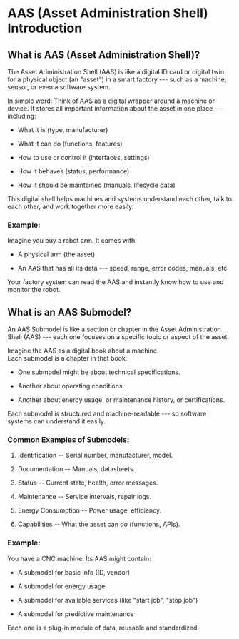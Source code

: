 # AAS (Asset Administration Shell) Introduction

## **What is AAS (Asset Administration Shell)?**

The Asset Administration Shell (AAS) is like a digital ID card or
digital twin for a physical object (an \"asset\") in a smart factory ---
such as a machine, sensor, or even a software system.

In simple word: Think of AAS as a digital wrapper around a machine or
device. It stores all important information about the asset in one place
--- including:

-   What it is (type, manufacturer)

-   What it can do (functions, features)

-   How to use or control it (interfaces, settings)

-   How it behaves (status, performance)

-   How it should be maintained (manuals, lifecycle data)

This digital shell helps machines and systems understand each other,
talk to each other, and work together more easily.

### **Example:**

Imagine you buy a robot arm. It comes with:

-   A physical arm (the asset)

-   An AAS that has all its data --- speed, range, error codes, manuals,
    etc.

Your factory system can read the AAS and instantly know how to use and
monitor the robot.

## **What is an AAS Submodel?**

An AAS Submodel is like a section or chapter in the Asset Administration
Shell (AAS) --- each one focuses on a specific topic or aspect of the
asset.

Imagine the AAS as a digital book about a machine.\
Each submodel is a chapter in that book:

-   One submodel might be about technical specifications.

-   Another about operating conditions.

-   Another about energy usage, or maintenance history, or
    certifications.

Each submodel is structured and machine-readable --- so software systems
can understand it easily.

### **Common Examples of Submodels:**

1.  Identification -- Serial number, manufacturer, model.

2.  Documentation -- Manuals, datasheets.

3.  Status -- Current state, health, error messages.

4.  Maintenance -- Service intervals, repair logs.

5.  Energy Consumption -- Power usage, efficiency.

6.  Capabilities -- What the asset can do (functions, APIs).

### **Example:**

You have a CNC machine. Its AAS might contain:

-   A submodel for basic info (ID, vendor)

-   A submodel for energy usage

-   A submodel for available services (like "start job", "stop job")

-   A submodel for predictive maintenance

Each one is a plug-in module of data, reusable and standardized.
